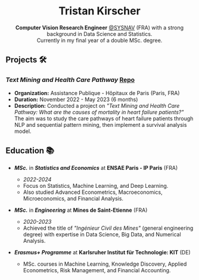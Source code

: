 <!-- Title -->
<h1 align="center">Tristan Kirscher</h1>

<!-- Introduction -->
<p align="center"><b>Computer Vision Research Engineer</b> <a href="https://www.sysnav.fr/?lang=en" target="_blank">@SYSNAV</a> (FRA) with a strong background in Data Science and Statistics. <br> Currently in my final year of a double MSc. degree.</p>

<!-- Projects -->
## Projects 🛠️

### _Text Mining and Health Care Pathway_ [Repo](https://github.com/Kirscher/TextMining_Parcours_de_soin)
- **Organization:** Assistance Publique - Hôpitaux de Paris (Paris, FRA)
- **Duration:** November 2022 - May 2023 (6 months)
- **Description:** Conducted a project on _"Text Mining and Health Care Pathway: What are the causes of mortality in heart failure patients?"_ The aim was to study the care pathways of heart failure patients through NLP and sequential pattern mining, then implement a survival analysis model.

<!-- Education -->
## Education 📚

- **_MSc._** in **_Statistics and Economics_** at **ENSAE Paris - IP Paris** (FRA)
  - *2022-2024*
  - Focus on Statistics, Machine Learning, and Deep Learning.
  - Also studied Advanced Econometrics, Macroeconomics, Microeconomics, and Financial Analysis.

- **_MSc._** in **_Engineering_** at **Mines de Saint-Etienne** (FRA)
  - *2020-2023*
  - Achieved the title of _"Ingénieur Civil des Mines"_ (general engineering degree) with expertise in Data Science, Big Data, and Numerical Analysis.

- **_Erasmus+ Programme_** at **Karlsruher Institut für Technologie: KIT** (DE)
  - MSc. courses in Machine Learning, Knowledge Discovery, Applied Econometrics, Risk Management, and Financial Accounting.

